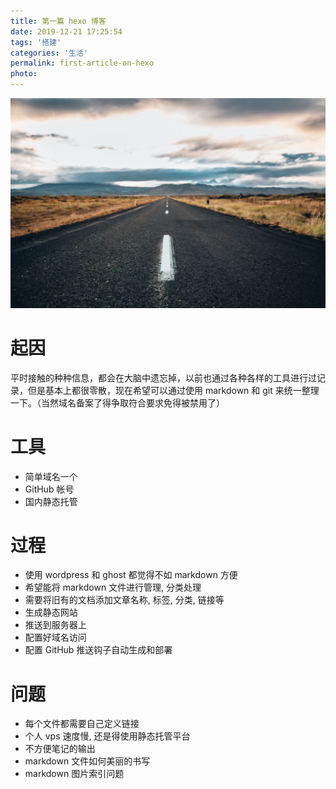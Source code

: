```yaml
---
title: 第一篇 hexo 博客
date: 2019-12-21 17:25:54
tags: '搭建'
categories: '生活'
permalink: first-article-on-hexo
photo:
---
```


![图片](first-article-on-hexo/asphalt-highway.jpg)

# 起因

平时接触的种种信息，都会在大脑中遗忘掉，以前也通过各种各样的工具进行过记录，但是基本上都很零散，现在希望可以通过使用 markdown 和 git 来统一整理一下。（当然域名备案了得争取符合要求免得被禁用了）

# 工具

* 简单域名一个
* GitHub 帐号
* 国内静态托管

# 过程

* 使用 wordpress 和 ghost 都觉得不如 markdown 方便
* 希望能将 markdown 文件进行管理, 分类处理
* 需要将旧有的文档添加文章名称, 标签, 分类, 链接等
* 生成静态网站
* 推送到服务器上
* 配置好域名访问
* 配置 GitHub 推送钩子自动生成和部署

# 问题

* 每个文件都需要自己定义链接
* 个人 vps 速度慢, 还是得使用静态托管平台
* 不方便笔记的输出
* markdown 文件如何美丽的书写
* markdown 图片索引问题